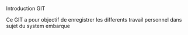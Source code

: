 Introduction GIT

Ce GIT a pour objectif de enregistrer les differents travail personnel dans sujet du system embarque 
